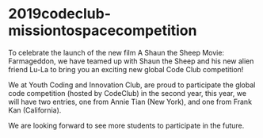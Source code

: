 # 2019codeclub-missiontospacecompetition
To celebrate the launch of the new film A Shaun the Sheep Movie: Farmageddon, we have teamed up with Shaun the Sheep and his new alien friend Lu-La to bring you an exciting new global Code Club competition!

We at Youth Coding and Innovation Club, are proud to participate the global code competition (hosted by CodeClub) in the second year, this year, we will have two entries, one from Annie Tian (New York), and one from Frank Kan (California).

We are looking forward to see more students to participate in the future.
